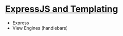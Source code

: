 # [ExpressJS and Templating](https://softuni.bg/trainings/4364/js-back-end-january-2024#lesson-64819)
- Express
- View Engines (handlebars)